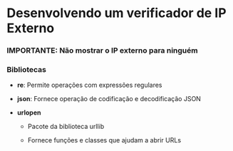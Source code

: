 # Desenvolvendo um verificador de IP Externo

### IMPORTANTE: **Não mostrar o IP externo para ninguém**

### Bibliotecas

* **re**: Permite operações com expressões regulares

* **json**: Fornece operação de codificação e decodificação JSON

* **urlopen**

  * Pacote da biblioteca urllib

  * Fornece funções e classes que ajudam a abrir URLs